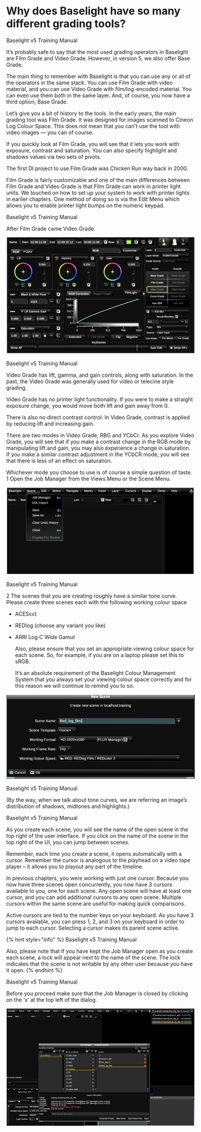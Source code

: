 # Why does Baselight have so many different grading tools?

Baselight v5 Training Manual

It’s probably safe to say that the most used grading operators in Baselight are Film Grade and Video Grade. However, in version 5, we also offer Base Grade.

The main thing to remember with Baselight is that you can use any or all of the operators in the same stack. You can use Film Grade with video material, and you can use Video Grade with film/log-encoded material. You can even use them both in the same layer. And, of course, you now have a third option, Base Grade.

Let’s give you a bit of history to the tools. In the early years, the main grading tool was Film Grade. It was designed for images scanned to Cineon Log Colour Space. This does not mean that you can't use the tool with video images — you can of course.

If you quickly look at Film Grade, you will see that it lets you work with exposure, contrast and saturation. You can also specify highlight and shadows values via two sets of pivots.

The first DI project to use Film Grade was Chicken Run way back in 2000.

Film Grade is fairly customizable and one of the main differences between Film Grade and Video Grade is that Film Grade can work in printer light units. We touched on how to set up your system to work with printer lights in earlier chapters. One method of doing so is via the Edit Menu which allows you to enable printer light bumps on the numeric keypad.

Baselight v5 Training Manual

After Film Grade came Video Grade.

![Image 46. Video Grade interface. Notice there are two modes in Video Grade: RGB and YCbCR.](../.gitbook/assets/2021-10-06-01.56.06.png)

Baselight v5 Training Manual

Video Grade has lift, gamma, and gain controls, along with saturation. In the past, the Video Grade was generally used for video or telecine style grading.

Video Grade has no printer light functionality. If you were to make a straight exposure change, you would move both lift and gain away from 0.

There is also no direct contrast control. In Video Grade, contrast is applied by reducing lift and increasing gain.

There are two modes in Video Grade, RBG and YCbCr. As you explore Video Grade, you will see that if you make a contrast change in the RGB mode by manipulating lift and gain, you may also experience a change in saturation. If you make a similar contrast adjustment in the YCbCR mode, you will see that there is less of an effect on saturation.

Whichever mode you choose to use is of course a simple question of taste. 1 Open the Job Manager from the Views Menu or the Scene Menu.

![Image 47. Scene menu with the Job Manager selected.](../.gitbook/assets/2021-10-06-01.56.47.png)



Baselight v5 Training Manual

2 The scenes that you are creating roughly have a similar tone curve. Please create three scenes each with the following working colour space

* ACEScct
* REDlog \(choose any variant you like\)
* ARRI Log C Wide Gamut

  Also, please ensure that you set an appropriate viewing colour space for each scene. So, for example, if you are on a laptop please set this to sRGB.

  It’s an absolute requirement of the Baselight Colour Management System that you always set your viewing colour space correctly and for this reason we will continue to remind you to so.

![Image 48. Scene dialogue box which is accessed from the Job Manager.](../.gitbook/assets/2021-10-06-01.57.24.png)



Baselight v5 Training Manual

\(By the way, when we talk about tone curves, we are referring an image’s distribution of shadows, midtones and highlights.\)

Baselight v5 Training Manual

As you create each scene, you will see the name of the open scene in the top right of the user interface. If you click on the name of the scene in the top right of the UI, you can jump between scenes.

Remember, each time you create a scene, it opens automatically with a cursor. Remember the cursor is analogous to the playhead on a video tape player – it allows you to playout any part of the timeline.

In previous chapters, you were working with just one cursor. Because you now have three scenes open concurrently, you now have 3 cursors available to you, one for each scene. Any open scene will have at least one cursor, and you can add additional cursors to any open scene. Multiple cursors within the same scene are useful for making quick comparisons.

Active cursors are tied to the number keys on your keyboard. As you have 3 cursors available, you can press 1, 2, and 3 on your keyboard in order to jump to each cursor. Selecting a cursor makes its parent scene active.



{% hint style="info" %}
Baselight v5 Training Manual

Also, please note that if you have kept the Job Manager open as you create each scene, a lock will appear next to the name of the scene. The lock indicates that the scene is not writable by any other user because you have it open.
{% endhint %}

Baselight v5 Training Manual

Before you proceed make sure that the Job Manager is closed by clicking on the ‘x’ at the top left of the dialog.





![Image 49. Job Manager Window showing how the Job Manager looks when scenes are open.](../.gitbook/assets/2021-10-06-01.58.30.png)











